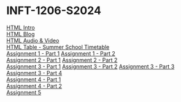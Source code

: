 # INFT-1206-S2024

[HTML Intro](/Class_Notes/HTML/HTML_Intro/index.html)<br>
[HTML Blog](/Class_Notes/HTML/HTML_Intro/blog.html)<br>
[HTML Audio & Video](/Class_Notes/HTML/HTML_Video_Audio/index.html)<br>
[HTML Table - Summer School Timetable](/Class_Notes/HTML/HTML_Tables/School_Timetable.html)<br>
[Assignment 1 - Part 1](Assignments/Assignment_1/Part_1_Letter_Markup/index.html)
[Assignment 1 - Part 2](https://brandonchhin.github.io/INFT-1206-S2024/Assignments/Assignment_1/Part_2_Document_Website_Structure/assets/assets/index.html)<br>
[Assignment 2 - Part 1](Assignments/Assignment_2/Part_1_Mozilla_Splash_Page/index.html)
[Assignment 2 - Part 2](Assignments/Assignment_2/Part_2_Structuring_Planet_Data/index.html)<br>
[Assignment 3 - Part 1](Assignments/Assignment_3/Part_1_Styling_biography_page/)
[Assignment 3 - Part 2](Assignments/Assignment_3/Part_2_A_cool_looking_box/index.html)
[Assignment 3 - Part 3](Assignments/Assignment_3/Part_3_Typesetting_community_school_page/index.html)
[Assignment 3 - Part 4](Assignments/Assignment_3/Part_4_Fundamental_layout/index.html)<br>
[Assignment 4 - Part 1](./Assignments/Assignment_4/Part_1_Silly_Story_Gen/index.html)<br>
[Assignment 4 - Part 2](./Assignments/Assignment_4/Part_2_Image_gallary/gallery-start/index.html)<br>
[Assignment 5](Assignments/Assignment_5)
